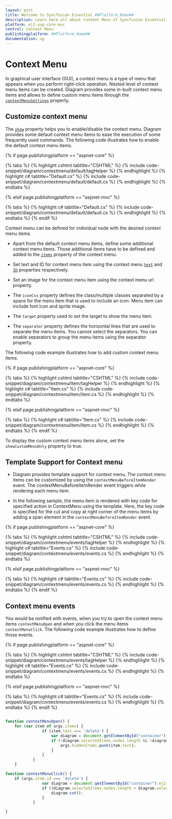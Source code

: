 ```yaml
---
layout: post
title: Welcome to Syncfusion Essential ##Platform_Name##
description: Learn here all about Context Menu of Syncfusion Essential ##Platform_Name## widgets based on HTML5 and jQuery.
platform: ej2-asp-core-mvc
control: Context Menu
publishingplatform: ##Platform_Name##
documentation: ug
---
```



# Context Menu

<!-- markdownlint-disable MD010 -->

In graphical user interface (GUI), a context menu is a type of menu that appears when you perform right-click operation. Nested level of context menu items can be created.
Diagram provides some in-built context menu items and allows to define custom menu items through the [`contextMenuSettings`](https://help.syncfusion.com/cr/aspnetcore-js2/Syncfusion.EJ2.Diagrams.DiagramContextMenuSettings.html) property.

## Customize context menu

The [`show`](https://help.syncfusion.com/cr/aspnetcore-js2/Syncfusion.EJ2.Diagrams.DiagramContextMenuSettings.html#Syncfusion_EJ2_Diagrams_DiagramContextMenuSettings_Show) property helps you to enable/disable the context menu. Diagram provides some default context menu items to ease the execution of some frequently used commands.
The following code illustrates how to enable the default context menu items.

{% if page.publishingplatform == "aspnet-core" %}

{% tabs %}
{% highlight cshtml tabtitle="CSHTML" %}
{% include code-snippet/diagram/contextmenu/default/tagHelper %}
{% endhighlight %}
{% highlight c# tabtitle="Default.cs" %}
{% include code-snippet/diagram/contextmenu/default/default.cs %}
{% endhighlight %}
{% endtabs %}

{% elsif page.publishingplatform == "aspnet-mvc" %}

{% tabs %}
{% highlight c# tabtitle="Default.cs" %}
{% include code-snippet/diagram/contextmenu/default/default.cs %}
{% endhighlight %}
{% endtabs %}
{% endif %}



Context menu can be defined for individual node with the desired context menu items.

* Apart from the default context menu items, define some additional context menu items. Those additional items have to be defined and added to the [`items`](https://help.syncfusion.com/cr/aspnetcore-js2/Syncfusion.EJ2.Diagrams.DiagramContextMenuSettings.html#Syncfusion_EJ2_Diagrams_DiagramContextMenuSettings_Items) property of the context menu.

* Set text and ID for context menu item using the context menu [`text`](https://help.syncfusion.com/cr/aspnetcore-js2/Syncfusion.EJ2.Diagrams.DiagramContextMenuSettings.html) and [`ID`](https://help.syncfusion.com/cr/aspnetcore-js2/Syncfusion.EJ2.Diagrams.DiagramContextMenuSettings.html) properties respectively.

* Set an image for the context menu item using the context menu url property.

* The `iconCss` property defines the class/multiple classes separated by a space for the menu item that is used to include an icon. Menu item can include font icon and sprite image.

* The `target` property used to set the target to show the menu item.

* The `separator` property defines the horizontal lines that are used to separate the menu items. You cannot select the separators. You can enable separators to group the menu items using the separator property.

The following code example illustrates how to add custom context menu items.

{% if page.publishingplatform == "aspnet-core" %}

{% tabs %}
{% highlight cshtml tabtitle="CSHTML" %}
{% include code-snippet/diagram/contextmenu/item/tagHelper %}
{% endhighlight %}
{% highlight c# tabtitle="Item.cs" %}
{% include code-snippet/diagram/contextmenu/item/item.cs %}
{% endhighlight %}
{% endtabs %}

{% elsif page.publishingplatform == "aspnet-mvc" %}

{% tabs %}
{% highlight c# tabtitle="Item.cs" %}
{% include code-snippet/diagram/contextmenu/item/item.cs %}
{% endhighlight %}
{% endtabs %}
{% endif %}



To display the custom context menu items alone, set  the `showCustomMenuOnly` property to true.

## Template Support for Context menu

* Diagram provides template support for context menu. The context menu items can be customized by using the `contextMenuBeforeItemRender` event. The contextMenuBeforeItemRender event triggers while rendering each menu item.

* In the following sample, the menu item is rendered with key code for specified action in ContextMenu using the template. Here, the key code is specified for the cut and copy at right corner of the menu items by adding a span element in the `contextMenuBeforeItemRender` event.

{% if page.publishingplatform == "aspnet-core" %}

{% tabs %}
{% highlight cshtml tabtitle="CSHTML" %}
{% include code-snippet/diagram/contextmenu/events/tagHelper %}
{% endhighlight %}
{% highlight c# tabtitle="Events.cs" %}
{% include code-snippet/diagram/contextmenu/events/events.cs %}
{% endhighlight %}
{% endtabs %}

{% elsif page.publishingplatform == "aspnet-mvc" %}

{% tabs %}
{% highlight c# tabtitle="Events.cs" %}
{% include code-snippet/diagram/contextmenu/events/events.cs %}
{% endhighlight %}
{% endtabs %}
{% endif %}



## Context menu events

You would be notified with events, when you try to open the context menu items `contextMenuOpen` and when you click the menu items `contextMenuClick`.
The following code example illustrates how to define those events.

{% if page.publishingplatform == "aspnet-core" %}

{% tabs %}
{% highlight cshtml tabtitle="CSHTML" %}
{% include code-snippet/diagram/contextmenu/events/tagHelper %}
{% endhighlight %}
{% highlight c# tabtitle="Events.cs" %}
{% include code-snippet/diagram/contextmenu/events/events.cs %}
{% endhighlight %}
{% endtabs %}

{% elsif page.publishingplatform == "aspnet-mvc" %}

{% tabs %}
{% highlight c# tabtitle="Events.cs" %}
{% include code-snippet/diagram/contextmenu/events/events.cs %}
{% endhighlight %}
{% endtabs %}
{% endif %}



```javascript

function contextMenuOpen() {
    for (var item of args.items) {
                if (item.text === 'delete') {
                    var diagram = document.getElementById("container").ej2_instances[0];
                    if (!diagram.selectedItems.nodes.length && !diagram.selectedItems.connectors.length) {
                        args.hiddenItems.push(item.text);
                    }
                }
            }
    }

function contextMenuClick() {
    if (args.item.id === 'delete') {
                var diagram = document.getElementById("container").ej2_instances[0];
                if ((diagram.selectedItems.nodes.length + diagram.selectedItems.connectors.length) > 0) {
                    diagram.cut();
                }
            }

}

```